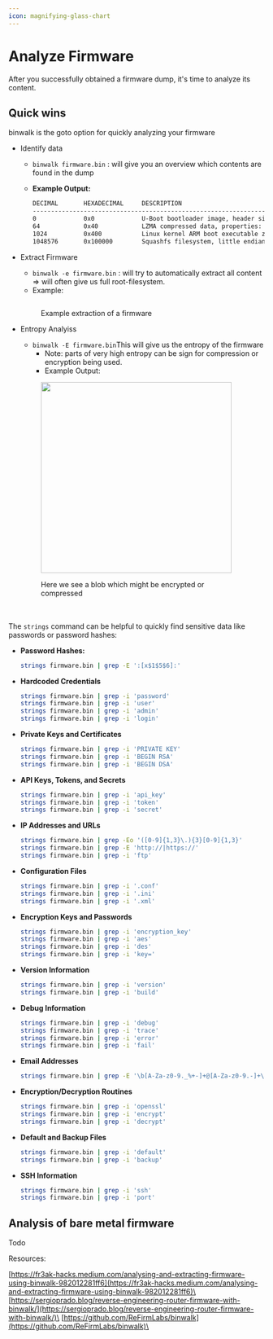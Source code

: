 ```yaml
---
icon: magnifying-glass-chart
---
```


# Analyze Firmware

After you successfully obtained a firmware dump, it's time to analyze its content.

## **Quick wins**

binwalk is the goto option for quickly analyzing your firmware

* Identify data
  * `binwalk firmware.bin` : will give you an overview which contents are found in the dump
  *   **Example Output:**

      ```bash
      DECIMAL       HEXADECIMAL     DESCRIPTION
      --------------------------------------------------------------------------------
      0             0x0             U-Boot bootloader image, header size: 64 bytes, load address: 0x80800000, entry point: 0x80800000, CRC32: 0xFFFFFFFF
      64            0x40            LZMA compressed data, properties: 0x5D, dictionary size: 8388608 bytes, uncompressed size: 524288 bytes
      1024          0x400           Linux kernel ARM boot executable zImage (little-endian)
      1048576       0x100000        Squashfs filesystem, little endian, version 4.0, compression: lzma, size: 262144 bytes, 1198 inodes, blocksize: 131072 bytes, created: Mon Jan  1 00:00:00 2024
      ```
*   Extract Firmware

    * `binwalk -e firmware.bin` : will try to automatically extract all content => will often give us full root-filesystem.&#x20;
    * Example:

    <figure><img src="../.gitbook/assets/image (1) (1) (1) (1).png" alt=""><figcaption><p>Example extraction of a firmware</p></figcaption></figure>
*   Entropy Analyiss

    * `binwalk -E firmware.bin`This will give us the entropy of the firmware
      * Note: parts of very high entropy can be sign for compression or encryption being used.
      * &#x20;Example Output:

    <figure><img src="../.gitbook/assets/image (47).png" alt="" width="375"><figcaption><p>Here we see a blob which might be encrypted or compressed<br><br><br></p></figcaption></figure>

The `strings` command can be helpful to quickly find sensitive data like passwords or password hashes:

*   **Password Hashes:**

    ```bash
    strings firmware.bin | grep -E ':[x$1$5$6]:'
    ```
*   **Hardcoded Credentials**

    ```bash
    strings firmware.bin | grep -i 'password'
    strings firmware.bin | grep -i 'user'
    strings firmware.bin | grep -i 'admin'
    strings firmware.bin | grep -i 'login'
    ```
*   **Private Keys and Certificates**

    ```bash
    strings firmware.bin | grep -i 'PRIVATE KEY'
    strings firmware.bin | grep -i 'BEGIN RSA'
    strings firmware.bin | grep -i 'BEGIN DSA'
    ```
*   **API Keys, Tokens, and Secrets**

    ```bash
    strings firmware.bin | grep -i 'api_key'
    strings firmware.bin | grep -i 'token'
    strings firmware.bin | grep -i 'secret'
    ```
*   **IP Addresses and URLs**

    ```bash
    strings firmware.bin | grep -Eo '([0-9]{1,3}\.){3}[0-9]{1,3}'
    strings firmware.bin | grep -E 'http://|https://'
    strings firmware.bin | grep -i 'ftp'
    ```
*   **Configuration Files**

    ```bash
    strings firmware.bin | grep -i '.conf'
    strings firmware.bin | grep -i '.ini'
    strings firmware.bin | grep -i '.xml'
    ```
*   **Encryption Keys and Passwords**

    ```bash
    strings firmware.bin | grep -i 'encryption_key'
    strings firmware.bin | grep -i 'aes'
    strings firmware.bin | grep -i 'des'
    strings firmware.bin | grep -i 'key='
    ```
*   **Version Information**

    ```bash
    strings firmware.bin | grep -i 'version'
    strings firmware.bin | grep -i 'build'
    ```
*   **Debug Information**

    ```bash
    strings firmware.bin | grep -i 'debug'
    strings firmware.bin | grep -i 'trace'
    strings firmware.bin | grep -i 'error'
    strings firmware.bin | grep -i 'fail'
    ```
*   **Email Addresses**

    ```bash
    strings firmware.bin | grep -E '\b[A-Za-z0-9._%+-]+@[A-Za-z0-9.-]+\.[A-Z|a-z]{2,}\b'
    ```
*   **Encryption/Decryption Routines**

    ```bash
    strings firmware.bin | grep -i 'openssl'
    strings firmware.bin | grep -i 'encrypt'
    strings firmware.bin | grep -i 'decrypt'
    ```
*   **Default and Backup Files**

    ```bash
    strings firmware.bin | grep -i 'default'
    strings firmware.bin | grep -i 'backup'
    ```
*   **SSH Information**

    ```bash
    strings firmware.bin | grep -i 'ssh'
    strings firmware.bin | grep -i 'port'
    ```

## Analysis of bare metal firmware

Todo

Resources:

[https://fr3ak-hacks.medium.com/analysing-and-extracting-firmware-using-binwalk-982012281ff6](https://fr3ak-hacks.medium.com/analysing-and-extracting-firmware-using-binwalk-982012281ff6)\
[https://sergioprado.blog/reverse-engineering-router-firmware-with-binwalk/](https://sergioprado.blog/reverse-engineering-router-firmware-with-binwalk/)\
[https://github.com/ReFirmLabs/binwalk](https://github.com/ReFirmLabs/binwalk)\
